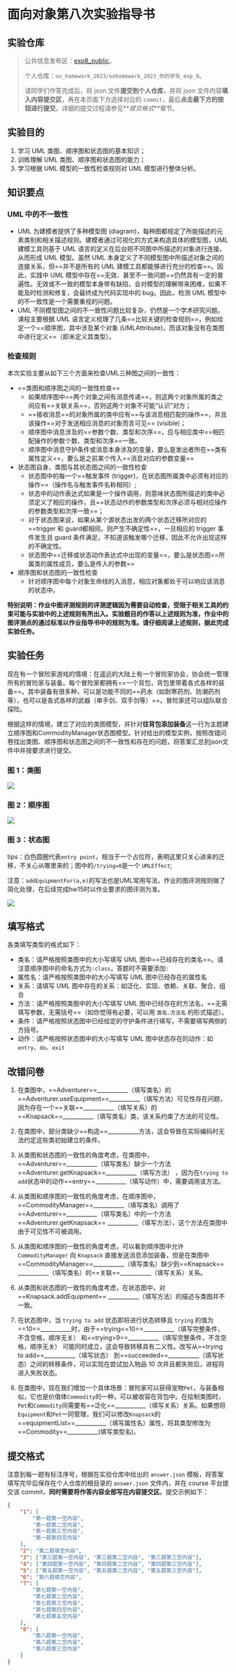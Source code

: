 # 面向对象第八次实验指导书

## 实验仓库

> 公共信息发布区：[exp8_public](http://gitlab.oo.buaa.edu.cn/2023_public/experiment/exp8_public)。
>
> 个人仓库：`oo_homework_2023/oohomework_2023_你的学号_exp_8`。
>
> 请同学们作答完成后，将 json 文件**提交到个人仓库**，并将 json 文件内容**填入内容提交区**，再在本页面下方选择对应的 `commit`，最后**点击最下方的按钮进行提交**。详细的提交过程请参见**_提交格式_**章节。


## 实验目的

1. 学习 UML 类图、顺序图和状态图的基本知识；
2. 训练理解 UML 类图、顺序图和状态图的能力；
3. 学习根据 UML 模型的一致性检查规则对 UML 模型进行整体分析。

## 知识要点

### UML 中的不一致性

- UML 为建模者提供了多种模型图 (diagram)，每种图都规定了所能描述的元素类别和相关描述规则。建模者通过可视化的方式来构造具体的模型图，UML 建模工具则基于 UML 语言的定义在后台把不同图中所描述的对象进行连接，从而形成 UML 模型。虽然 UML 本身定义了不同模型图中所描述对象之间的连接关系，但==并不是所有的 UML 建模工具都能够进行充分的检查==。因此，实践中 UML 模型中存在==无效、甚至不一致问题==仍然具有一定的普遍性。无效或不一致的模型本身带有缺陷，会对模型的理解带来困难，如果不能及时检测和修复，会最终成为代码实现中的 bug。因此，检测 UML 模型中的不一致性是一个需要重视的问题。
- UML 不同模型图之间的不一致性问题比较复杂，仍然是一个学术研究问题。课程主要根据 UML 语言定义梳理了几条==比较关键的检查规则==，例如给定一个==顺序图，其中涉及某个对象 (UMLAttribute)，而该对象没有在类图中进行定义==（即未定义其类型）。

### 检查规则

本次实验主要从如下三个方面来检查UML三种图之间的一致性：

- ==类图和顺序图之间的一致性检查==
  - 如果顺序图中==两个对象之间有消息传递==，则这两个对象所属的类之间应有==关联关系==，否则这两个对象不可能“认识”对方；
  - ==接收消息==的对象所属的类中应有==与该消息相匹配的操作==，并且该操作==对于发送相应消息的对象而言可见== (visible)；
  - 顺序图中消息涉及的==参数个数、类型和次序==，应与相应类中==相匹配操作的参数个数、类型和次序==一致。
  - 顺序图中消息守护条件或消息本身涉及的变量，要么是发出者所在==类有属性定义==，要么是之前某个传入==消息对应的参数变量==
- 状态图自身、类图与其状态图之间的一致性检查
  - 状态图中的每一个==触发事件 (trigger)，在状态图所属类中必须有对应的操作==（操作名与触发事件名称相同）;
  - 状态中的动作表达式如果是一个操作调用，则意味状态图所描述的类中必须定义了相应的操作，且==状态动作的参数类型和次序必须与相对应操作的参数类型和次序一致==；
  - 对于状态图来说，如果从某个源状态出发的两个状态迁移所对应的==trigger 和 guard都相同，则产生不确定性==，一旦相应的 trigger 事件发生且 guard 条件满足，不知道该触发哪个迁移，因此不允许出现这样的不确定性。
  - 状态图中==迁移或状态动作表达式中出现的变量==，要么是状态图==所属类的属性成员，要么是传入的参数==
- 顺序图和状态图的一致性检查
  - 针对顺序图中每个对象生命线的入消息，相应对象都处于可以响应该消息的状态中。

**特别说明：作业中图评测规则的评测逻辑因为需要自动检查，受限于相关工具的约束可能与实验中的上述规则有所出入。实验题目的作答以上述规则为准，作业中的图评测点的通过标准以作业指导书中的规则为准。请仔细阅读上述规则，据此完成实验任务。**

## 实验任务

现在有一个冒险家游戏的情境：在遥远的大陆上有一个冒险家协会，协会统一管理所有的冒险家与装备。每个冒险家都拥有==一个背包，背包里带着各式各样的装备==。其中装备有很多种，可以是功能不同的==药水（如耐寒药剂、防潮药剂等），也可以是各式各样的武器（单手剑、双手剑等）==。冒险家还可以组队联合探险。

根据这样的情境，建立了对应的类图模型，并针对**往背包添加装备**这一行为主题建立顺序图和CommodityManager状态图模型。针对给出的模型实例，按照改错问卷找出类图、顺序图和状态图之间的不一致性和存在的问题，将答案汇总到json文件中并按要求进行提交。

### 图 1：类图

![](https://zygimage.oss-cn-beijing.aliyuncs.com/img/exp8_pic1_7.svg)

### 图 2：顺序图

![](https://zygimage.oss-cn-beijing.aliyuncs.com/img/exp8_pic2_5.svg)

### 图 3：状态图

​	tips：白色圆圈代表`entry point`，相当于一个占位符，表明这里只关心进来的迁移，不关心从哪里来的；图中的`/trying=0`是一个 `UMLEffect`;

​	注意：`addEquipmentFor(a,e)`的写法也是UML常用写法，作业的图评测规则做了简化处理，在后续完成hw15时以作业要求的图评测为准。

![](https://zygimage.oss-cn-beijing.aliyuncs.com/img/exp8_pic3_8.svg)

## 填写格式

各类填写类型的格式如下：

- 类名：请严格按照类图中的大小写填写 UML 图中==已经存在的类名==。请注意顺序图中的命名方式为`:class`，答题时不需要添加`:`
- 属性名：请严格按照类图中的大小写填写 UML 图中已经存在的属性名
- 关系：请填写 UML 图中存在的关系：如泛化、实现、依赖、关联、聚合、组合
- 方法：请严格按照类图中的大小写填写 UML 图中已经存在的方法名，==无需填写参数，无需括号==（如你觉得有必要，可以用 `类名.方法名` 的形式描述）。
- 条件：请严格按照状态图中已经给定的守护条件进行填写，不需要填写两侧的方括号。
- 动作：请严格按照状态图中的大小写填写 UML 图中状态存在的动作：如`entry`、`do`、`exit`

## 改错问卷

1. 在类图中，==Adventurer==\_\_\_\_\_\_\_\__\_\_（填写类名）的 ==Adventurer.useEquipment==\_\_\_\_\_\_\_\_\_\_\_（填写方法）可见性存在问题，因为存在一个==关联==\_\_\_\_\_\_\_\_\_\_\_（填写关系）的 ==Knapsack==\_\_\_\_\_\_\_\_\_\_\_（填写类名）类，该关系约束了方法的可见性。

2. 在类图中，部分类缺少==构造==\_\_\_\_\_\_\_\_\_\_\_方法，这会导致在实际编码时无法约定这些类初始建立的条件。

3. 从类图和状态图的一致性的角度考虑，在类图中，==Adventurer==\_\_\_\_\_\_\_\_\_\_\_（填写类名）缺少一个方法==Adventurer.getKnapsack==\_\_\_\_\_\_\_\_\_\_\_（填写方法） ，因为在`trying to add`状态中的动作==entry==\_\_\_\_\_\_\_\_\_\_\_（填写动作）中，需要调用该方法。

4. 从类图和顺序图的一致性的角度考虑，在顺序图中，==CommodityManager==\_\_\_\_\_\_\_\_\_\_\_（填写类名）调用了 ==Adventurer==\_\_\_\_\_\_\_\_\_\_\_（填写类名）中的一个方法==Adventurer.getKnapsack== \_\_\_\_\_\_\_\_\_\_\_（填写方法），这个方法在类图中由于可见性不可被调用。

5. 从类图和顺序图的一致性的角度考虑，可以看到顺序图中允许 `CommodityManager` 向 `Knapsack` 直接发送消息添加装备，但是在类图中==CommodityManager==\_\_\_\_\_\_\_\_\_\_\_（填写类名）缺少到==Knapsack== \_\_\_\_\_\_\_\_\_\_\_（填写类名）的==关联==\_\_\_\_\_\_\_\_\_\_\_（填写关系）关系。

6. 从类图和状态图的一致性的角度考虑，在状态图中，对==Knapsack.addEquipment== \_\_\_\_\_\_\_\_\_\_\_（填写方法）的描述与类图并不一致。

7. 在状态图中，当 `trying to add` 状态即将进行状态转移且 `trying` 的值为==10==\_\_\_\_\_\_\_\_\_\_\_时，由于==trying<=10==\_\_\_\_\_\_\_\_\_\_\_（填写完整条件，不含空格，顺序无关） 和==trying>9==\_\_\_\_\_\_\_\_\_\_\_（填写完整条件，不含空格，顺序无关） 可能同时成立，这会导致转移具有二义性。改写从==trying to add==\_\_\_\_\_\_\_\_\_\_\_（填写状态） 到==succeeded==\_\_\_\_\_\_\_\_\_\_\_（填写状态）之间的转移条件，可以实现在尝试加入物品 10 次并且都失败后，进程将进入失败状态。

8. 在类图中，现在我们增加一个具体场景：冒险家可以获得宠物`Pet`，与装备相似，它也是价值体`Commodity`的一种，可以被收容在背包中。在绘制类图时，`Pet`和`Commodity`间需要有==泛化==\_\_\_\_\_\_\_\_\_\_\_（填写关系）关系。如果想将`Equipment`和`Pet`一同管理，我们可以修改`Knapsack`的==equipmentList==\_\_\_\_\_\_\_\_\_\_\_（填写属性名）属性，将其类型修改为==Commodity==\_\_\_\_\_\_\_\_\_\_\_(填写类型名)。

## 提交格式

注意到每一题有标注序号，根据在实验仓库中给出的 `answer.json` 模板，将答案填写完毕后保存在个人仓库的根目录的 `answer.json` 文件内，并在 course 平台提交该 commit，**同时需要将作答内容全部写在内容提交区**。提交示例如下：

```json
{
	"1": [
		"第一题第一空内容",
		"第一题第二空内容",
		"第一题第三空内容",
		"第一题第四空内容"
	],
	"2": "第二题填空内容",
	"3": ["第三题第一空内容", "第三题第二空内容", "第三题第三空内容"],
	"4": ["第四题第一空内容", "第四题第二空内容", "第四题第三空内容"],
	"5": ["第五题第一空内容", "第五题第二空内容", "第五题第三空内容"],
	"6": "第六题填空内容",
	"7": [
		"第七题第一空内容",
		"第七题第二空内容",
		"第七题第三空内容",
		"第七题第四空内容",
		"第七题第五空内容"
	],
    "8": [
        "第八题第一空内容",
        "第八题第二空内容",
        "第八题第三空内容"
    ]
}
```
